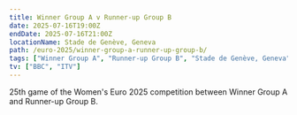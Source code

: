 ```yaml
---
title: Winner Group A v Runner-up Group B
date: 2025-07-16T19:00Z
endDate: 2025-07-16T21:00Z
locationName: Stade de Genève, Geneva
path: /euro-2025/winner-group-a-runner-up-group-b/
tags: ["Winner Group A", "Runner-up Group B", "Stade de Genève, Geneva", "EURO 2025"]
tv: ["BBC", "ITV"]
---
```

25th game of the Women's Euro 2025 competition between Winner Group A and Runner-up Group B. 